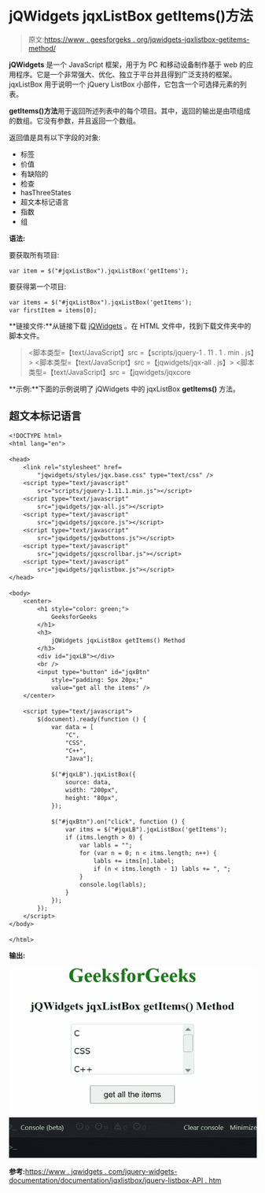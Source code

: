 # jQWidgets jqxListBox getItems()方法

> 原文:[https://www . geesforgeks . org/jqwidgets-jqxlistbox-getitems-method/](https://www.geeksforgeeks.org/jqwidgets-jqxlistbox-getitems-method/)

**jQWidgets** 是一个 JavaScript 框架，用于为 PC 和移动设备制作基于 web 的应用程序。它是一个非常强大、优化、独立于平台并且得到广泛支持的框架。jqxListBox 用于说明一个 jQuery ListBox 小部件，它包含一个可选择元素的列表。

**getItems()方法**用于返回所述列表中的每个项目。其中，返回的输出是由项组成的数组。它没有参数，并且返回一个数组。

返回值是具有以下字段的对象:

*   标签
*   价值
*   有缺陷的
*   检查
*   hasThreeStates
*   超文本标记语言
*   指数
*   组

**语法:**

要获取所有项目:

```
var item = $("#jqxListBox").jqxListBox('getItems');  
```

要获得第一个项目:

```
var items = $("#jqxListBox").jqxListBox('getItems'); 
var firstItem = items[0];  
```

**链接文件:**从链接下载 [jQWidgets](https://www.jqwidgets.com/download/) 。在 HTML 文件中，找到下载文件夹中的脚本文件。

> <link rel="”stylesheet”" href="”jqwidgets/styles/jqx.base.css”" type="”text/css”">
> <脚本类型=【text/JavaScript】src =【scripts/jquery-1 . 11 . 1 . min . js】></脚本>
> <脚本类型=【text/JavaScript】src =【jqwidgets/jqx-all . js】></脚本>
> <脚本类型=【text/JavaScript】src =【jqwidgets/jqxcore

**示例:**下面的示例说明了 jQWidgets 中的 jqxListBox **getItems()** 方法。

## 超文本标记语言

```
<!DOCTYPE html>
<html lang="en">

<head>
    <link rel="stylesheet" href=
        "jqwidgets/styles/jqx.base.css" type="text/css" />
    <script type="text/javascript" 
        src="scripts/jquery-1.11.1.min.js"></script>
    <script type="text/javascript" 
        src="jqwidgets/jqx-all.js"></script>
    <script type="text/javascript" 
        src="jqwidgets/jqxcore.js"></script>
    <script type="text/javascript" 
        src="jqwidgets/jqxbuttons.js"></script>
    <script type="text/javascript" 
        src="jqwidgets/jqxscrollbar.js"></script>
    <script type="text/javascript" 
        src="jqwidgets/jqxlistbox.js"></script>
</head>

<body>
    <center>
        <h1 style="color: green;">
            GeeksforGeeks
        </h1>
        <h3>
            jQWidgets jqxListBox getItems() Method
        </h3>
        <div id="jqxLB"></div>
        <br />
        <input type="button" id="jqxBtn" 
            style="padding: 5px 20px;" 
            value="get all the items" />
    </center>

    <script type="text/javascript">
        $(document).ready(function () {
            var data = [
                "C",
                "CSS",
                "C++",
                "Java"];

            $("#jqxLB").jqxListBox({
                source: data,
                width: "200px",
                height: "80px",
            });

            $("#jqxBtn").on("click", function () {
                var itms = $("#jqxLB").jqxListBox('getItems');
                if (itms.length > 0) {
                    var labls = "";
                    for (var n = 0; n < itms.length; n++) {
                        labls += itms[n].label;
                        if (n < itms.length - 1) labls += ", ";
                    }
                    console.log(labls);
                }
            });
        });
    </script>
</body>

</html>
```

**输出:**

![](img/729d1dd8faa8a58201d9ecd006a0250d.png)

**参考:**[https://www . jqwidgets . com/jquery-widgets-documentation/documentation/jqxlistbox/jquery-listbox-API . htm](https://www.jqwidgets.com/jquery-widgets-documentation/documentation/jqxlistbox/jquery-listbox-api.htm)
